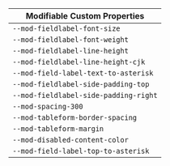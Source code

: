 | Modifiable Custom Properties |
| --- |
|`--mod-fieldlabel-font-size`|
|`--mod-fieldlabel-font-weight`|
|`--mod-fieldlabel-line-height`|
|`--mod-fieldlabel-line-height-cjk`|
|`--mod-field-label-text-to-asterisk`|
|`--mod-fieldlabel-side-padding-top`|
|`--mod-fieldlabel-side-padding-right`|
|`--mod-spacing-300`|
|`--mod-tableform-border-spacing`|
|`--mod-tableform-margin`|
|`--mod-disabled-content-color`|
|`--mod-field-label-top-to-asterisk`|